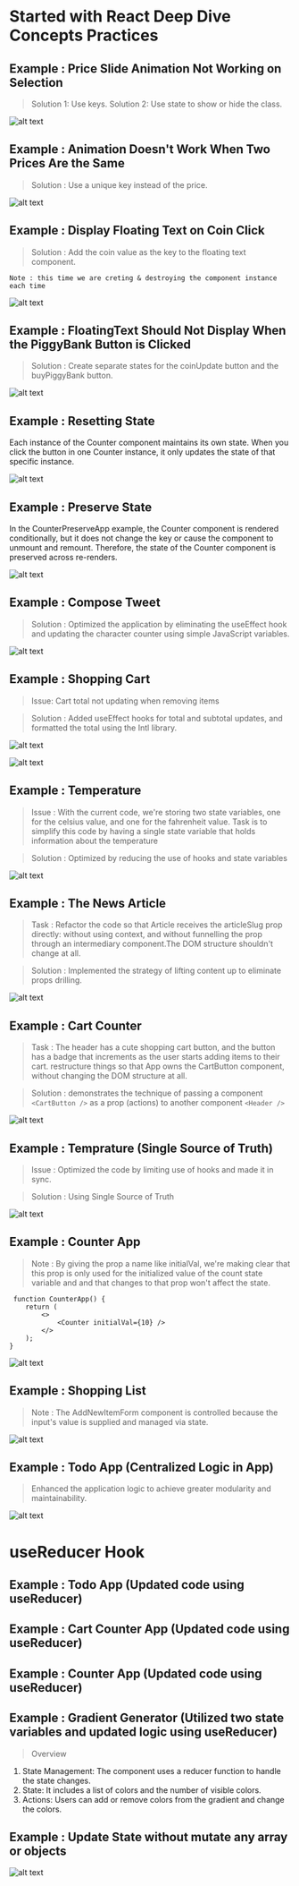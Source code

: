 # Started with React Deep Dive Concepts Practices

## Example : Price Slide Animation Not Working on Selection

> Solution 1: Use keys.
> Solution 2: Use state to show or hide the class.

![alt text](public/Images/image-1.png)

## Example : Animation Doesn't Work When Two Prices Are the Same

> Solution : Use a unique key instead of the price.

![alt text](public/Images/image-2.png)

## Example : Display Floating Text on Coin Click

> Solution : Add the coin value as the key to the floating text component.

`Note : this time we are creting & destroying the component instance each time`

![alt text](public/Images/image-3.png)

## Example : FloatingText Should Not Display When the PiggyBank Button is Clicked

> Solution : Create separate states for the coinUpdate button and the buyPiggyBank button.

![alt text](public/Images/image-4.png)

## Example : Resetting State

Each instance of the Counter component maintains its own state.
When you click the button in one Counter instance,
it only updates the state of that specific instance.

![alt text](public/Images/image-5.png)

## Example : Preserve State

In the CounterPreserveApp example, the Counter component is rendered conditionally, but it does not change the key or cause the component to unmount and remount. Therefore, the state of the Counter component is preserved across re-renders.

![alt text](public/Images/image-6.png)

## Example : Compose Tweet

> Solution : Optimized the application by eliminating the useEffect hook and updating the character counter using simple JavaScript variables.

![alt text](public/Images/image-7.png)

## Example : Shopping Cart

> Issue: Cart total not updating when removing items

> Solution : Added useEffect hooks for total and subtotal updates, and formatted the total using the Intl library.

![alt text](public/Images/image-8.png)

![alt text](public/Images/image-8_1.png)

## Example : Temperature

> Issue : With the current code, we're storing two state variables, one for the celsius value, and one for the fahrenheit value. Task is to simplify this code by having a single state variable that holds information about the temperature

> Solution : Optimized by reducing the use of hooks and state variables

![alt text](public/Images/image-9.png)

## Example : The News Article

> Task : Refactor the code so that Article receives the articleSlug prop directly: without using context, and without funnelling the prop through an intermediary component.The DOM structure shouldn't change at all.

> Solution : Implemented the strategy of lifting content up to eliminate props drilling.

![alt text](public/Images/image-10.png)

## Example : Cart Counter

> Task : The header has a cute shopping cart button, and the button has a badge that increments as the user starts adding items to their cart. restructure things so that App owns the CartButton component, without changing the DOM structure at all.

> Solution : demonstrates the technique of passing a component `<CartButton />` as a prop (actions) to another component `<Header />`

![alt text](public/Images/image-11.png)

## Example : Temprature (Single Source of Truth)

> Issue : Optimized the code by limiting use of hooks and made it in sync.

> Solution : Using Single Source of Truth

![alt text](public/Images/image-12.png)

## Example : Counter App

> Note : By giving the prop a name like initialVal, we're making clear that this prop is only used for the initialized value of the count state variable and and that changes to that prop won't affect the state.

```
 function CounterApp() {
    return (
        <>
            <Counter initialVal={10} />
        </>
    );
}
```

![alt text](public/Images/image-13.png)

## Example : Shopping List

> Note : The AddNewItemForm component is controlled because the input's value is supplied and managed via state.

![alt text](public/Images/image-14.png)

## Example : Todo App (Centralized Logic in App)

> Enhanced the application logic to achieve greater modularity and maintainability.

![alt text](public/Images/image-15.png)

# useReducer Hook

## Example : Todo App (Updated code using useReducer)

## Example : Cart Counter App (Updated code using useReducer)

## Example : Counter App (Updated code using useReducer)

## Example : Gradient Generator (Utilized two state variables and updated logic using useReducer)

> Overview

1. State Management: The component uses a reducer function to handle the state changes.
2. State: It includes a list of colors and the number of visible colors.
3. Actions: Users can add or remove colors from the gradient and change the colors.

## Example : Update State without mutate any array or objects

![alt text](public/Images/updateState.png)
